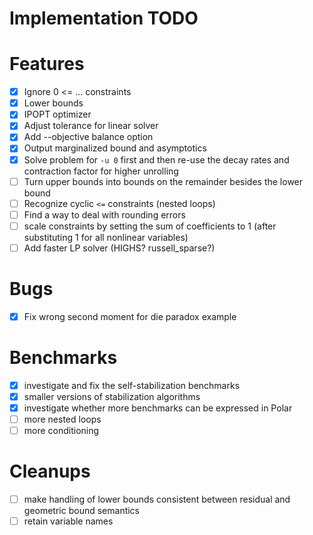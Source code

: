 # Implementation TODO

Features
===========

- [x] Ignore 0 <= ... constraints
- [x] Lower bounds
- [x] IPOPT optimizer
- [x] Adjust tolerance for linear solver
- [x] Add --objective balance option
- [x] Output marginalized bound and asymptotics
- [x] Solve problem for `-u 0` first and then re-use the decay rates and contraction factor for higher unrolling
- [ ] Turn upper bounds into bounds on the remainder besides the lower bound
- [ ] Recognize cyclic `<=` constraints (nested loops)
- [ ] Find a way to deal with rounding errors
- [ ] scale constraints by setting the sum of coefficients to 1 (after substituting 1 for all nonlinear variables)
- [ ] Add faster LP solver (HIGHS? russell_sparse?)

Bugs
====
- [x] Fix wrong second moment for die paradox example

Benchmarks
==========
- [x] investigate and fix the self-stabilization benchmarks
- [x] smaller versions of stabilization algorithms
- [x] investigate whether more benchmarks can be expressed in Polar
- [ ] more nested loops
- [ ] more conditioning

Cleanups
========

- [ ] make handling of lower bounds consistent between residual and geometric bound semantics
- [ ] retain variable names
